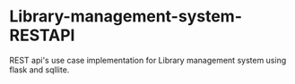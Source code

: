 # Library-management-system-RESTAPI
REST api's use case implementation for Library management system using flask and sqllite.
